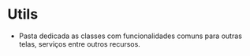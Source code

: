 # Utils

- Pasta dedicada as classes com funcionalidades comuns para outras telas, serviços entre outros recursos.